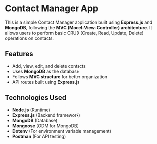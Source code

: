 # Contact Manager App

This is a simple Contact Manager application built using **Express.js** and **MongoDB**, following the **MVC (Model-View-Controller) architecture**. It allows users to perform basic CRUD (Create, Read, Update, Delete) operations on contacts.

## Features
- Add, view, edit, and delete contacts
- Uses **MongoDB** as the database
- Follows **MVC structure** for better organization
- API routes built using **Express.js**

## Technologies Used
- **Node.js** (Runtime)
- **Express.js** (Backend framework)
- **MongoDB** (Database)
- **Mongoose** (ODM for MongoDB)
- **Dotenv** (For environment variable management)
- **Postman** (For API testing)
